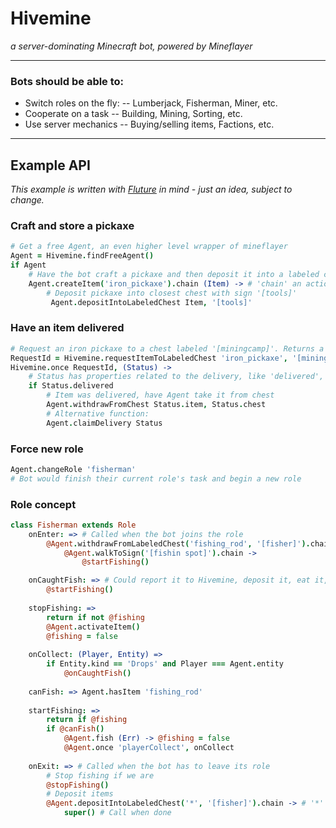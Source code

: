 # Hivemine
_a server-dominating Minecraft bot, powered by Mineflayer_
***
### Bots should be able to:
- Switch roles on the fly:
-- Lumberjack, Fisherman, Miner, etc.
- Cooperate on a task
-- Building, Mining, Sorting, etc.
- Use server mechanics
-- Buying/selling items, Factions, etc.

***
## Example API
_This example is written with [Fluture](https://github.com/fluture-js/Fluture "Fluture on GitHub") in mind - just an idea, subject to change._
### Craft and store a pickaxe
```coffee
# Get a free Agent, an even higher level wrapper of mineflayer
Agent = Hivemine.findFreeAgent()
if Agent
    # Have the bot craft a pickaxe and then deposit it into a labeled chest
    Agent.createItem('iron_pickaxe').chain (Item) -> # 'chain' an action if craftItem succeeds
        # Deposit pickaxe into closest chest with sign '[tools]'
         Agent.depositIntoLabeledChest Item, '[tools]'
```
### Have an item delivered
```coffee
# Request an iron pickaxe to a chest labeled '[miningcamp]'. Returns a job id to listen for.
RequestId = Hivemine.requestItemToLabeledChest 'iron_pickaxe', '[miningcamp]'
Hivemine.once RequestId, (Status) ->
    # Status has properties related to the delivery, like 'delivered', 'item', and 'chest'
    if Status.delivered
        # Item was delivered, have Agent take it from chest
        Agent.withdrawFromChest Status.item, Status.chest
        # Alternative function:
        Agent.claimDelivery Status
```
### Force new role
```coffee
Agent.changeRole 'fisherman'
# Bot would finish their current role's task and begin a new role
```
### Role concept
```coffee
class Fisherman extends Role
    onEnter: => # Called when the bot joins the role
        @Agent.withdrawFromLabeledChest('fishing_rod', '[fisher]').chain ->
            @Agent.walkToSign('[fishin spot]').chain ->
                @startFishing()

    onCaughtFish: => # Could report it to Hivemine, deposit it, eat it, etc.
        @startFishing()
        
    stopFishing: =>
        return if not @fishing
        @Agent.activateItem()
        @fishing = false
    
    onCollect: (Player, Entity) =>
        if Entity.kind == 'Drops' and Player === Agent.entity
            @onCaughtFish()
            
    canFish: => Agent.hasItem 'fishing_rod'
        
    startFishing: =>
        return if @fishing
        if @canFish()
            @Agent.fish (Err) -> @fishing = false
            @Agent.once 'playerCollect', onCollect
    
    onExit: => # Called when the bot has to leave its role
        # Stop fishing if we are
        @stopFishing()
        # Deposit items
        @Agent.depositIntoLabeledChest('*', '[fisher]').chain -> # '*' wildcard to deposit all items
            super() # Call when done
```

